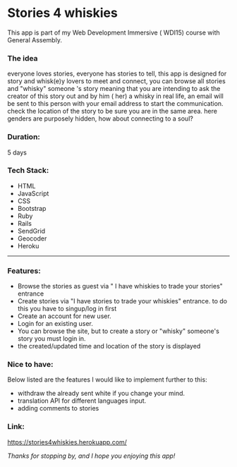 


# Stories 4 whiskies

This app is  part of my Web Development Immersive ( WDI15) course with General Assembly.



### The idea
everyone loves stories, everyone has stories to tell, this app is designed for story and whisk(e)y lovers to meet and connect, you can browse all stories and "whisky" someone 's story meaning that you are intending to ask the creator of this story out and by him ( her) a whisky in real life, an email will be sent to this person with your email address to start the communication. check the location of the story to be sure you are in the same area. here genders are purposely hidden, how about connecting to a soul?


### Duration:

5 days


### Tech Stack:

* HTML
* JavaScript
* CSS
* Bootstrap
* Ruby
* Rails
* SendGrid
* Geocoder
* Heroku

---
### Features:

- Browse the stories as guest via " I have whiskies to trade your stories" entrance
- Create stories via "I have stories to trade your whiskies" entrance. to do this you have to singup/log in first
- Create an account for new user.
- Login for an existing user.
- You can browse the site, but to create a story or "whisky" someone's story you must login in.
- the created/updated time and location of the story is displayed


### Nice to have:

Below listed are the features I would like to implement further to this:

- withdraw the already sent white if you change your mind.
- translation API for different languages input.
- adding comments to stories



### Link:

https://stories4whiskies.herokuapp.com/

_Thanks for stopping by, and I hope you enjoying this app!_

